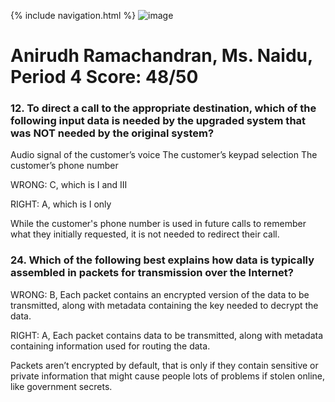 {% include navigation.html %}
![image](https://user-images.githubusercontent.com/89223726/164283923-bd47635b-f369-4c4d-a51f-f28751f551d2.png)
# Anirudh Ramachandran, Ms. Naidu, Period 4 Score: 48/50

### 12. To direct a call to the appropriate destination, which of the following input data is needed by the upgraded system that was NOT needed by the original system?
Audio signal of the customer’s voice
The customer’s keypad selection
The customer’s phone number
 
WRONG: C, which is I and III
 
RIGHT: A, which is I only 
 
While the customer's phone number is used in future calls to remember what they initially requested, it is not needed to redirect their call.
 
### 24. Which of the following best explains how data is typically assembled in packets for transmission over the Internet?
 
WRONG: B, Each packet contains an encrypted version of the data to be transmitted, along with metadata containing the key needed to decrypt the data.
 
RIGHT: A, Each packet contains data to be transmitted, along with metadata containing information used for routing the data.
 
Packets aren’t encrypted by default, that is only if they contain sensitive or private information that might cause people lots of problems if stolen online, like government secrets.

